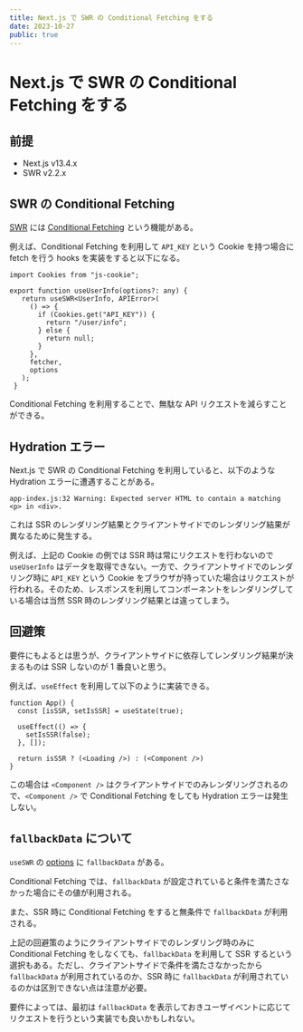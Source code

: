 ```yaml
---
title: Next.js で SWR の Conditional Fetching をする
date: 2023-10-27
public: true
---
```


# Next.js で SWR の Conditional Fetching をする

## 前提

- Next.js v13.4.x
- SWR v2.2.x

## SWR の Conditional Fetching

[SWR](https://swr.vercel.app/) には [Conditional Fetching](https://swr.vercel.app/docs/conditional-fetching.en-US) という機能がある。

例えば、Conditional Fetching を利用して `API_KEY` という Cookie を持つ場合に fetch を行う hooks を実装をすると以下になる。

```tsx
import Cookies from "js-cookie";

export function useUserInfo(options?: any) {
   return useSWR<UserInfo, APIError>(
     () => {
       if (Cookies.get("API_KEY")) {
         return "/user/info";
       } else {
         return null;
       }
     },
     fetcher,
     options
   );
 }
```

Conditional Fetching を利用することで、無駄な API リクエストを減らすことができる。

## Hydration エラー

Next.js で SWR の Conditional Fetching を利用していると、以下のような Hydration エラーに遭遇することがある。

`app-index.js:32 Warning: Expected server HTML to contain a matching <p> in <div>.`

これは SSR のレンダリング結果とクライアントサイドでのレンダリング結果が異なるために発生する。

例えば、上記の Cookie の例では SSR 時は常にリクエストを行わないので `useUserInfo` はデータを取得できない。一方で、クライアントサイドでのレンダリング時に `API_KEY` という Cookie をブラウザが持っていた場合はリクエストが行われる。そのため、レスポンスを利用してコンポーネントをレンダリングしている場合は当然 SSR 時のレンダリング結果とは違ってしまう。

## 回避策

要件にもよるとは思うが、クライアントサイドに依存してレンダリング結果が決まるものは SSR しないのが 1 番良いと思う。

例えば、`useEffect` を利用して以下のように実装できる。

```tsx
function App() {
  const [isSSR, setIsSSR] = useState(true);

  useEffect(() => {
    setIsSSR(false);
  }, []);

  return isSSR ? (<Loading />) : (<Component />)
}
```

この場合は `<Component />` はクライアントサイドでのみレンダリングされるので、`<Component />` で Conditional Fetching をしても Hydration エラーは発生しない。

## `fallbackData` について

`useSWR` の [options](https://swr.vercel.app/docs/api#options) に `fallbackData` がある。

Conditional Fetching では、`fallbackData` が設定されていると条件を満たさなかった場合にその値が利用される。

また、SSR 時に Conditional Fetching をすると無条件で `fallbackData` が利用される。

上記の回避策のようにクライアントサイドでのレンダリング時のみに Conditional Fetching をしなくても、`fallbackData` を利用して SSR するという選択もある。ただし、クライアントサイドで条件を満たさなかったから `fallbackData` が利用されているのか、SSR 時に `fallbackData` が利用されているのかは区別できない点は注意が必要。

要件によっては、最初は `fallbackData` を表示しておきユーザイベントに応じてリクエストを行うという実装でも良いかもしれない。

